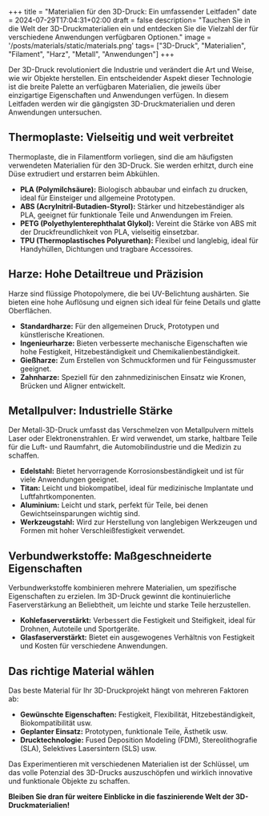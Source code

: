 +++
title = "Materialien für den 3D-Druck: Ein umfassender Leitfaden"
date = 2024-07-29T17:04:31+02:00
draft = false
description= "Tauchen Sie in die Welt der 3D-Druckmaterialien ein und entdecken Sie die Vielzahl der für verschiedene Anwendungen verfügbaren Optionen."
image = '/posts/materials/static/materials.png'
tags= ["3D-Druck", "Materialien", "Filament", "Harz", "Metall", "Anwendungen"]
+++

Der 3D-Druck revolutioniert die Industrie und verändert die Art und Weise, wie wir Objekte herstellen. Ein entscheidender Aspekt dieser Technologie ist die breite Palette an verfügbaren Materialien, die jeweils über einzigartige Eigenschaften und Anwendungen verfügen. In diesem Leitfaden werden wir die gängigsten 3D-Druckmaterialien und deren Anwendungen untersuchen.

## Thermoplaste: Vielseitig und weit verbreitet

Thermoplaste, die in Filamentform vorliegen, sind die am häufigsten verwendeten Materialien für den 3D-Druck. Sie werden erhitzt, durch eine Düse extrudiert und erstarren beim Abkühlen.

* **PLA (Polymilchsäure):** Biologisch abbaubar und einfach zu drucken, ideal für Einsteiger und allgemeine Prototypen.
* **ABS (Acrylnitril-Butadien-Styrol):** Stärker und hitzebeständiger als PLA, geeignet für funktionale Teile und Anwendungen im Freien.
* **PETG (Polyethylenterephthalat Glykol):** Vereint die Stärke von ABS mit der Druckfreundlichkeit von PLA, vielseitig einsetzbar.
* **TPU (Thermoplastisches Polyurethan):** Flexibel und langlebig, ideal für Handyhüllen, Dichtungen und tragbare Accessoires.

## Harze: Hohe Detailtreue und Präzision

Harze sind flüssige Photopolymere, die bei UV-Belichtung aushärten. Sie bieten eine hohe Auflösung und eignen sich ideal für feine Details und glatte Oberflächen.

* **Standardharze:** Für den allgemeinen Druck, Prototypen und künstlerische Kreationen.
* **Ingenieurharze:** Bieten verbesserte mechanische Eigenschaften wie hohe Festigkeit, Hitzebeständigkeit und Chemikalienbeständigkeit.
* **Gießharze:** Zum Erstellen von Schmuckformen und für Feingussmuster geeignet.
* **Zahnharze:** Speziell für den zahnmedizinischen Einsatz wie Kronen, Brücken und Aligner entwickelt.

## Metallpulver: Industrielle Stärke

Der Metall-3D-Druck umfasst das Verschmelzen von Metallpulvern mittels Laser oder Elektronenstrahlen. Er wird verwendet, um starke, haltbare Teile für die Luft- und Raumfahrt, die Automobilindustrie und die Medizin zu schaffen.

* **Edelstahl:** Bietet hervorragende Korrosionsbeständigkeit und ist für viele Anwendungen geeignet.
* **Titan:** Leicht und biokompatibel, ideal für medizinische Implantate und Luftfahrtkomponenten.
* **Aluminium:** Leicht und stark, perfekt für Teile, bei denen Gewichtseinsparungen wichtig sind.
* **Werkzeugstahl:** Wird zur Herstellung von langlebigen Werkzeugen und Formen mit hoher Verschleißfestigkeit verwendet.

## Verbundwerkstoffe: Maßgeschneiderte Eigenschaften

Verbundwerkstoffe kombinieren mehrere Materialien, um spezifische Eigenschaften zu erzielen. Im 3D-Druck gewinnt die kontinuierliche Faserverstärkung an Beliebtheit, um leichte und starke Teile herzustellen.

* **Kohlefaserverstärkt:** Verbessert die Festigkeit und Steifigkeit, ideal für Drohnen, Autoteile und Sportgeräte.
* **Glasfaserverstärkt:** Bietet ein ausgewogenes Verhältnis von Festigkeit und Kosten für verschiedene Anwendungen.

## Das richtige Material wählen

Das beste Material für Ihr 3D-Druckprojekt hängt von mehreren Faktoren ab:

* **Gewünschte Eigenschaften:** Festigkeit, Flexibilität, Hitzebeständigkeit, Biokompatibilität usw.
* **Geplanter Einsatz:** Prototypen, funktionale Teile, Ästhetik usw.
* **Drucktechnologie:** Fused Deposition Modeling (FDM), Stereolithografie (SLA), Selektives Lasersintern (SLS) usw.

Das Experimentieren mit verschiedenen Materialien ist der Schlüssel, um das volle Potenzial des 3D-Drucks auszuschöpfen und wirklich innovative und funktionale Objekte zu schaffen.

**Bleiben Sie dran für weitere Einblicke in die faszinierende Welt der 3D-Druckmaterialien!**
